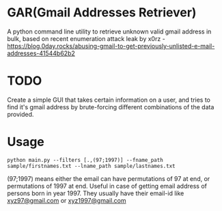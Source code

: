 # GAR(Gmail Addresses Retriever)
A python command line utility to retrieve unknown valid gmail address in bulk, based on recent enumeration attack leak by x0rz - https://blog.0day.rocks/abusing-gmail-to-get-previously-unlisted-e-mail-addresses-41544b62b2

# TODO
Create a simple GUI that takes certain information on a user, and tries to find it's gmail address by brute-forcing different combinations of the data provided.

# Usage
```python main.py --filters [.,(97;1997)] --fname_path sample/firstnames.txt --lname_path sample/lastnames.txt```

(97;1997) means either the email can have permutations of 97 at end, or permutations of 1997 at end. Useful in case of getting email address of persons born in year 1997. They usually have their email-id like xyz97@gmail.com or xyz1997@gmail.com
